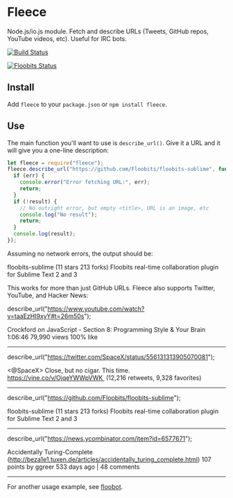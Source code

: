 # Fleece

Node.js/io.js module. Fetch and describe URLs (Tweets, GitHub repos, YouTube videos, etc). Useful for IRC bots.

[![Build Status](https://travis-ci.org/Floobits/node-fleece.svg)](https://travis-ci.org/Floobits/node-fleece)

[![Floobits Status](https://floobits.com/Floobits/node-fleece.svg)](https://floobits.com/Floobits/node-fleece/redirect)

## Install

Add `fleece` to your `package.json` or `npm install fleece`.

## Use

The main function you'll want to use is `describe_url()`. Give it a URL and it will give you a one-line description:

```javascript
let fleece = require("fleece");
fleece.describe_url("https://github.com/Floobits/floobits-sublime", function (err, result) {
  if (err) {
    console.error("Error fetching URL:", err);
    return;
  }
  if (!result) {
    // No outright error, but empty <title>, URL is an image, etc
    console.log("No result");
    return;
  }
  console.log(result);
});
```

Assuming no network errors, the output should be:

floobits-sublime (11 stars 213 forks) Floobits real-time collaboration plugin for Sublime Text 2 and 3

This works for more than just GitHub URLs. Fleece also supports Twitter, YouTube, and Hacker News:

describe_url("https://www.youtube.com/watch?v=taaEzHI9xyY#t=26m50s");

Crockford on JavaScript - Section 8: Programming Style & Your Brain 1:06:46 79,990 views 100% like

---

describe_url("https://twitter.com/SpaceX/status/556131313905070081");

&lt;@SpaceX&gt; Close, but no cigar. This time. https://vine.co/v/OjqeYWWpVWK  (12,216 retweets, 9,328 favorites)

---

describe_url("https://github.com/Floobits/floobits-sublime");

floobits-sublime (11 stars 213 forks) Floobits real-time collaboration plugin for Sublime Text 2 and 3

---

describe_url("https://news.ycombinator.com/item?id=6577671");

Accidentally Turing-Complete (http://beza1e1.tuxen.de/articles/accidentally_turing_complete.html) 107 points by ggreer 533 days ago  | 48 comments

---

For another usage example, see [floobot](https://github.com/Floobits/floobot/blob/c02905bbdcc4eaee57ce9e7275cfbf954d4bef53/lib/server.js#L104).
